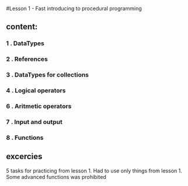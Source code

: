 #Lesson 1 - Fast introducing to procedural programming
## content:

### 1 . DataTypes

### 2 . References

### 3 . DataTypes for collections

### 4 . Logical operators

### 6 . Aritmetic operators

### 7 . Input and output

### 8 . Functions


## excercies
5 tasks for practicing from lesson 1. Had to use only things from lesson 1. Some advanced functions was prohibited
